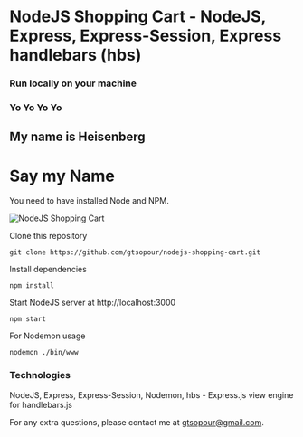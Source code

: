 # NodeJS Shopping Cart - NodeJS, Express, Express-Session, Express handlebars (hbs)

### Run locally on your machine

### Yo Yo Yo Yo 
## My name is Heisenberg
# Say  my Name
You need to have installed Node and NPM.

![NodeJS Shopping Cart](/data/nodejs-cart-1.png?raw=true "NodeJS Shopping Cart")

Clone this repository
``` shell
git clone https://github.com/gtsopour/nodejs-shopping-cart.git
```

Install dependencies
``` shell
npm install
```

Start NodeJS server at http://localhost:3000
``` shell
npm start
```

For Nodemon usage
``` shell
nodemon ./bin/www
```

### Technologies
NodeJS, Express, Express-Session, Nodemon, hbs - Express.js view engine for handlebars.js

For any extra questions, please contact me at gtsopour@gmail.com. 
